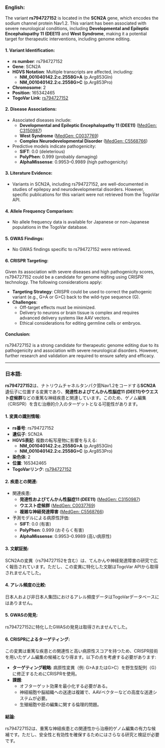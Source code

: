 ### English:
The variant **rs794727152** is located in the **SCN2A** gene, which encodes the sodium channel protein Nav1.2. This variant has been associated with severe neurological conditions, including **Developmental and Epileptic Encephalopathy 11 (DEE11)** and **West Syndrome**, making it a potential target for therapeutic interventions, including genome editing.

#### 1. Variant Identification:
- **rs number**: rs794727152  
- **Gene**: SCN2A  
- **HGVS Notation**: Multiple transcripts are affected, including:
  - **NM_001040142.2:c.2558G>A** (p.Arg853Gln)
  - **NM_001040142.2:c.2558G>C** (p.Arg853Pro)  
- **Chromosome**: 2  
- **Position**: 165342465  
- **TogoVar Link**: [rs794727152](https://togovar.org/variant/tgv417503265)

#### 2. Disease Associations:
- Associated diseases include:
  - **Developmental and Epileptic Encephalopathy 11 (DEE11)** ([MedGen: C3150987](https://www.ncbi.nlm.nih.gov/medgen/C3150987))
  - **West Syndrome** ([MedGen: C0037769](https://www.ncbi.nlm.nih.gov/medgen/C0037769))
  - **Complex Neurodevelopmental Disorder** ([MedGen: C5568766](https://www.ncbi.nlm.nih.gov/medgen/C5568766))
- Predictive models indicate pathogenicity:
  - **SIFT**: 0.0 (deleterious)
  - **PolyPhen**: 0.999 (probably damaging)
  - **AlphaMissense**: 0.9953–0.9989 (high pathogenicity)

#### 3. Literature Evidence:
- Variants in SCN2A, including rs794727152, are well-documented in studies of epilepsy and neurodevelopmental disorders. However, specific publications for this variant were not retrieved from the TogoVar API.

#### 4. Allele Frequency Comparison:
- No allele frequency data is available for Japanese or non-Japanese populations in the TogoVar database.

#### 5. GWAS Findings:
- No GWAS findings specific to rs794727152 were retrieved.

#### 6. CRISPR Targeting:
Given its association with severe diseases and high pathogenicity scores, rs794727152 could be a candidate for genome editing using CRISPR technology. The following considerations apply:
- **Targeting Strategy**: CRISPR could be used to correct the pathogenic variant (e.g., G>A or G>C) back to the wild-type sequence (G).
- **Challenges**: 
  - Off-target effects must be minimized.
  - Delivery to neurons or brain tissue is complex and requires advanced delivery systems like AAV vectors.
  - Ethical considerations for editing germline cells or embryos.

#### Conclusion:
rs794727152 is a strong candidate for therapeutic genome editing due to its pathogenicity and association with severe neurological disorders. However, further research and validation are required to ensure safety and efficacy.

---

### 日本語:
**rs794727152**は、ナトリウムチャネルタンパク質Nav1.2をコードする**SCN2A**遺伝子に位置する変異であり、**発達性およびてんかん性脳症11 (DEE11)**や**ウエスト症候群**などの重篤な神経疾患と関連しています。このため、ゲノム編集（CRISPR）を含む治療的介入のターゲットとなる可能性があります。

#### 1. 変異の識別情報:
- **rs番号**: rs794727152  
- **遺伝子**: SCN2A  
- **HGVS表記**: 複数の転写産物に影響を与える:
  - **NM_001040142.2:c.2558G>A** (p.Arg853Gln)
  - **NM_001040142.2:c.2558G>C** (p.Arg853Pro)  
- **染色体**: 2  
- **位置**: 165342465  
- **TogoVarリンク**: [rs794727152](https://togovar.org/variant/tgv417503265)

#### 2. 疾患との関連:
- 関連疾患:
  - **発達性およびてんかん性脳症11 (DEE11)** ([MedGen: C3150987](https://www.ncbi.nlm.nih.gov/medgen/C3150987))
  - **ウエスト症候群** ([MedGen: C0037769](https://www.ncbi.nlm.nih.gov/medgen/C0037769))
  - **複雑な神経発達障害** ([MedGen: C5568766](https://www.ncbi.nlm.nih.gov/medgen/C5568766))
- 予測モデルによる病原性評価:
  - **SIFT**: 0.0 (有害)
  - **PolyPhen**: 0.999 (おそらく有害)
  - **AlphaMissense**: 0.9953–0.9989 (高い病原性)

#### 3. 文献証拠:
SCN2Aの変異（rs794727152を含む）は、てんかんや神経発達障害の研究で広く報告されています。ただし、この変異に特化した文献はTogoVar APIから取得されませんでした。

#### 4. アレル頻度の比較:
日本人および非日本人集団におけるアレル頻度データはTogoVarデータベースにはありません。

#### 5. GWASの発見:
rs794727152に特化したGWASの発見は取得されませんでした。

#### 6. CRISPRによるターゲティング:
この変異は重篤な疾患との関連性と高い病原性スコアを持つため、CRISPR技術を用いたゲノム編集の候補となり得ます。以下の点を考慮する必要があります:
- **ターゲティング戦略**: 病原性変異（例: G>AまたはG>C）を野生型配列（G）に修正するためにCRISPRを使用。
- **課題**:
  - オフターゲット効果を最小化する必要がある。
  - 神経細胞や脳組織への送達は複雑で、AAVベクターなどの高度な送達システムが必要。
  - 生殖細胞や胚の編集に関する倫理的問題。

#### 結論:
rs794727152は、重篤な神経疾患との関連性から治療的ゲノム編集の有力な候補です。ただし、安全性と有効性を確保するためにはさらなる研究と検証が必要です。